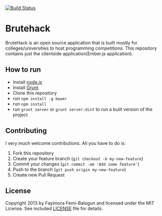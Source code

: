 [![Build Status](https://travis-ci.org/fayimora/brutehack-frontend.png)](https://travis-ci.org/fayimora/brutehack-frontend)

# Brutehack

BruteHack is an open source application that is built mostly for colleges/universities to host
programming competitions. This repository contains just the clientside application(Ember.js application).

## How to run

- Install [node.js](http://nodejs.org)
- Install [Grunt](http://gruntjs.com/)
- Clone this repository
- run `npm install -g bower`
- run `npm install`
- run `grunt server` or `grunt server:dist` to run a built version of the project

## Contributing

I very much welcome contributions. All you have to do is:

1. Fork this repository
2. Create your feature branch (`git checkout -b my-new-feature`)
3. Commit your changes (`git commit -am 'Add some feature'`)
4. Push to the branch (`git push origin my-new-feature`)
5. Create new Pull Request

## License

Copyright 2013 by Fayimora Femi-Balogun and licensed under the MIT License. See included
[LICENSE](https://github.com/fayimora/brutehack-frontend/blob/master/LICENSE) file for details.
